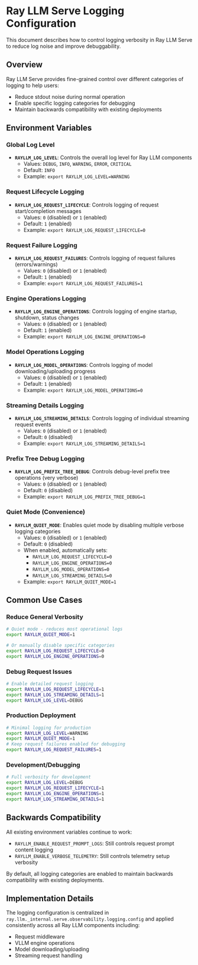 # Ray LLM Serve Logging Configuration

This document describes how to control logging verbosity in Ray LLM Serve to reduce log noise and improve debuggability.

## Overview

Ray LLM Serve provides fine-grained control over different categories of logging to help users:
- Reduce stdout noise during normal operation
- Enable specific logging categories for debugging
- Maintain backwards compatibility with existing deployments

## Environment Variables

### Global Log Level
- **`RAYLLM_LOG_LEVEL`**: Controls the overall log level for Ray LLM components
  - Values: `DEBUG`, `INFO`, `WARNING`, `ERROR`, `CRITICAL`
  - Default: `INFO`
  - Example: `export RAYLLM_LOG_LEVEL=WARNING`

### Request Lifecycle Logging
- **`RAYLLM_LOG_REQUEST_LIFECYCLE`**: Controls logging of request start/completion messages
  - Values: `0` (disabled) or `1` (enabled)
  - Default: `1` (enabled)
  - Example: `export RAYLLM_LOG_REQUEST_LIFECYCLE=0`

### Request Failure Logging
- **`RAYLLM_LOG_REQUEST_FAILURES`**: Controls logging of request failures (errors/warnings)
  - Values: `0` (disabled) or `1` (enabled)
  - Default: `1` (enabled)
  - Example: `export RAYLLM_LOG_REQUEST_FAILURES=1`

### Engine Operations Logging
- **`RAYLLM_LOG_ENGINE_OPERATIONS`**: Controls logging of engine startup, shutdown, status changes
  - Values: `0` (disabled) or `1` (enabled)
  - Default: `1` (enabled)
  - Example: `export RAYLLM_LOG_ENGINE_OPERATIONS=0`

### Model Operations Logging
- **`RAYLLM_LOG_MODEL_OPERATIONS`**: Controls logging of model downloading/uploading progress
  - Values: `0` (disabled) or `1` (enabled)
  - Default: `1` (enabled)
  - Example: `export RAYLLM_LOG_MODEL_OPERATIONS=0`

### Streaming Details Logging
- **`RAYLLM_LOG_STREAMING_DETAILS`**: Controls logging of individual streaming request events
  - Values: `0` (disabled) or `1` (enabled)
  - Default: `0` (disabled)
  - Example: `export RAYLLM_LOG_STREAMING_DETAILS=1`

### Prefix Tree Debug Logging
- **`RAYLLM_LOG_PREFIX_TREE_DEBUG`**: Controls debug-level prefix tree operations (very verbose)
  - Values: `0` (disabled) or `1` (enabled)
  - Default: `0` (disabled)
  - Example: `export RAYLLM_LOG_PREFIX_TREE_DEBUG=1`

### Quiet Mode (Convenience)
- **`RAYLLM_QUIET_MODE`**: Enables quiet mode by disabling multiple verbose logging categories
  - Values: `0` (disabled) or `1` (enabled)
  - Default: `0` (disabled)
  - When enabled, automatically sets:
    - `RAYLLM_LOG_REQUEST_LIFECYCLE=0`
    - `RAYLLM_LOG_ENGINE_OPERATIONS=0`
    - `RAYLLM_LOG_MODEL_OPERATIONS=0`
    - `RAYLLM_LOG_STREAMING_DETAILS=0`
  - Example: `export RAYLLM_QUIET_MODE=1`

## Common Use Cases

### Reduce General Verbosity
```bash
# Quiet mode - reduces most operational logs
export RAYLLM_QUIET_MODE=1

# Or manually disable specific categories
export RAYLLM_LOG_REQUEST_LIFECYCLE=0
export RAYLLM_LOG_ENGINE_OPERATIONS=0
```

### Debug Request Issues
```bash
# Enable detailed request logging
export RAYLLM_LOG_REQUEST_LIFECYCLE=1
export RAYLLM_LOG_STREAMING_DETAILS=1
export RAYLLM_LOG_LEVEL=DEBUG
```

### Production Deployment
```bash
# Minimal logging for production
export RAYLLM_LOG_LEVEL=WARNING
export RAYLLM_QUIET_MODE=1
# Keep request failures enabled for debugging
export RAYLLM_LOG_REQUEST_FAILURES=1
```

### Development/Debugging
```bash
# Full verbosity for development
export RAYLLM_LOG_LEVEL=DEBUG
export RAYLLM_LOG_REQUEST_LIFECYCLE=1
export RAYLLM_LOG_ENGINE_OPERATIONS=1
export RAYLLM_LOG_STREAMING_DETAILS=1
```

## Backwards Compatibility

All existing environment variables continue to work:
- `RAYLLM_ENABLE_REQUEST_PROMPT_LOGS`: Still controls request prompt content logging
- `RAYLLM_ENABLE_VERBOSE_TELEMETRY`: Still controls telemetry setup verbosity

By default, all logging categories are enabled to maintain backwards compatibility with existing deployments.

## Implementation Details

The logging configuration is centralized in `ray.llm._internal.serve.observability.logging.config` and applied consistently across all Ray LLM components including:
- Request middleware
- VLLM engine operations
- Model downloading/uploading
- Streaming request handling
